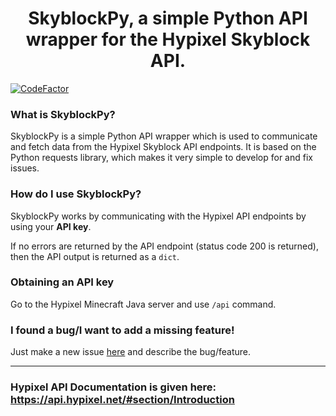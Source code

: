 <h1 align='center'>SkyblockPy, a simple Python API wrapper for the Hypixel Skyblock API.</h1>

[![CodeFactor](https://www.codefactor.io/repository/github/pybotdevs/skyblockpy/badge)](https://www.codefactor.io/repository/github/pybotdevs/skyblockpy)


### What is SkyblockPy?
SkyblockPy is a simple Python API wrapper which is used to communicate and fetch data from the Hypixel Skyblock API endpoints.
It is based on the Python requests library, which makes it very simple to develop for and fix issues.

### How do I use SkyblockPy?
SkyblockPy works by communicating with the Hypixel API endpoints by using your **API key**. 

If no errors are returned by the API endpoint (status code 200 is returned), then the API output is returned as a `dict`.

### Obtaining an API key
Go to the Hypixel Minecraft Java server and use `/api` command.

### I found a bug/I want to add a missing feature!
Just make a new issue [here](https://github.com/PyBotDevs/skyblockpy/issues/new) and describe the bug/feature.

<hr>

### Hypixel API Documentation is given here: https://api.hypixel.net/#section/Introduction
